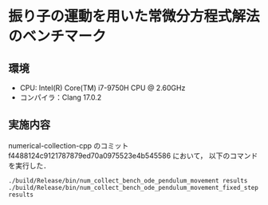 # 振り子の運動を用いた常微分方程式解法のベンチマーク

## 環境

- CPU: Intel(R) Core(TM) i7-9750H CPU @ 2.60GHz
- コンパイラ：Clang 17.0.2

## 実施内容

numerical-collection-cpp のコミット f4488124c9121787879ed70a0975523e4b545586 において，
以下のコマンドを実行した．

```shell
./build/Release/bin/num_collect_bench_ode_pendulum_movement results
./build/Release/bin/num_collect_bench_ode_pendulum_movement_fixed_step results
```
